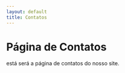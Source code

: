 ```yaml
---
layout: default
title: Contatos
---
```

# Página de Contatos

está será a página de contatos do nosso site.